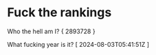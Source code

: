 # Fuck the rankings

Who the hell am I?
{ 2893728 }

What fucking year is it?
[ 2024-08-03T05:41:51Z ]
